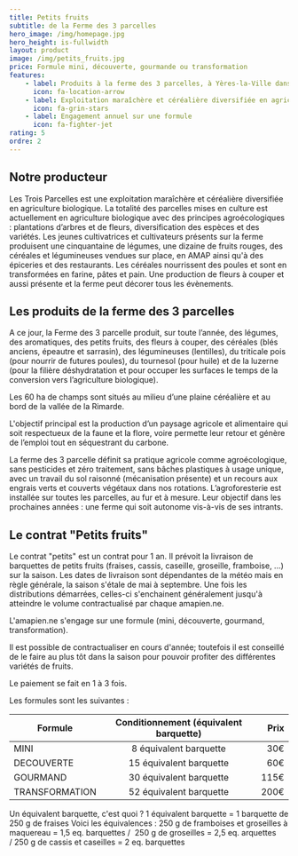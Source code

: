 ```yaml
---
title: Petits fruits
subtitle: de la Ferme des 3 parcelles
hero_image: /img/homepage.jpg
hero_height: is-fullwidth
layout: product
image: /img/petits_fruits.jpg
price: Formule mini, découverte, gourmande ou transformation
features:
    - label: Produits à la ferme des 3 parcelles, à Yères-la-Ville dans le Loiret (45)
      icon: fa-location-arrow
    - label: Exploitation maraîchère et céréalière diversifiée en agriculture biologique
      icon: fa-grin-stars
    - label: Engagement annuel sur une formule
      icon: fa-fighter-jet
rating: 5
ordre: 2
---
```



## Notre producteur

Les Trois Parcelles est une exploitation maraîchère et céréalière diversifiée en agriculture biologique. La totalité des parcelles mises en culture est actuellement en agriculture biologique avec des principes agroécologiques : plantations d’arbres et de fleurs, diversification des espèces et des variétés. Les jeunes cultivatrices et cultivateurs présents sur la ferme produisent une cinquantaine de légumes, une dizaine de fruits rouges, des céréales et légumineuses vendues sur place, en AMAP ainsi qu'à des épiceries et des restaurants. Les céréales nourrissent des poules et sont en transformées en farine, pâtes et pain. Une production de fleurs à couper et aussi présente et la ferme peut décorer tous les évènements.


## Les produits de la ferme des 3 parcelles

A ce jour, la Ferme des 3 parcelle produit, sur toute l’année, des légumes, des aromatiques, des petits fruits, des fleurs à couper, des céréales (blés anciens, épeautre et sarrasin), des légumineuses (lentilles), du triticale pois (pour nourrir de futures poules), du tournesol (pour huile) et de la luzerne (pour la filière déshydratation et pour occuper les surfaces le temps de la conversion vers l’agriculture biologique).

Les 60 ha de champs sont situés au milieu d’une plaine céréalière et au bord de la vallée de la Rimarde.

L'objectif principal est la production d’un paysage agricole et alimentaire qui soit respectueux de la faune et la flore, voire permette leur retour et génère de l’emploi tout en séquestrant du carbone.

La ferme des 3 parcelle définit sa pratique agricole comme agroécologique, sans pesticides et zéro traitement, sans bâches plastiques à usage unique, avec un travail du sol raisonné (mécanisation présente) et un recours aux engrais verts et couverts végétaux dans nos rotations. L’agroforesterie est installée sur toutes les parcelles, au fur et à mesure.
Leur objectif dans les prochaines années : une ferme qui soit autonome vis-à-vis de ses intrants. 

## Le contrat "Petits fruits"

Le contrat "petits" est un contrat pour 1 an. Il prévoit la livraison de barquettes de petits fruits (fraises, cassis, caseille, groseille, framboise, ...) sur la saison. Les dates de livraison sont dépendantes de la météo mais en règle générale, la saison s'étale de mai à septembre. Une fois les distributions démarrées, celles-ci s'enchainent généralement jusqu'à atteindre le volume contractualisé par chaque amapien.ne.

L'amapien.ne s'engage sur une formule (mini, découverte, gourmand, transformation).

Il est possible de contractualiser en cours d'année; toutefois il est conseillé de le faire au plus tôt dans la saison pour pouvoir profiter des différentes variétés de fruits.

Le paiement se fait en 1 à 3 fois.

Les formules sont les suivantes : 

| Formule       | Conditionnement (équivalent barquette)          | Prix  |
| ------------- |:-------------:| -----:|
| MINI| 8 équivalent barquette | 30€ |
| DECOUVERTE | 15 équivalent barquette  | 60€ |
| GOURMAND | 30 équivalent barquette  | 115€ |
| TRANSFORMATION | 52 équivalent barquette  | 200€ |

Un équivalent barquette, c'est quoi ?
1 équivalent barquette = 1 barquette de 250 g de fraises
Voici les équivalences : 250 g de framboises et groseilles à maquereau = 1,5 eq. barquettes /  250 g de groseilles = 2,5 eq. arquettes / 250 g de cassis et caseilles = 2 eq. barquettes

